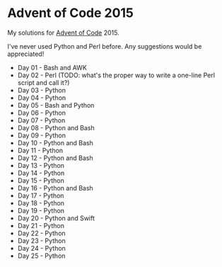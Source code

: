 # Advent of Code 2015

My solutions for [Advent of Code](http://adventofcode.com) 2015.

I've never used Python and Perl before. Any suggestions would be appreciated!
 
* Day 01 - Bash and AWK
* Day 02 - Perl (TODO: what's the proper way to write a one-line Perl script and call it?)
* Day 03 - Python
* Day 04 - Python
* Day 05 - Bash and Python
* Day 06 - Python
* Day 07 - Python
* Day 08 - Python and Bash
* Day 09 - Python
* Day 10 - Python and Bash
* Day 11 - Python
* Day 12 - Python and Bash
* Day 13 - Python
* Day 14 - Python
* Day 15 - Python
* Day 16 - Python and Bash
* Day 17 - Python
* Day 18 - Python
* Day 19 - Python
* Day 20 - Python and Swift
* Day 21 - Python
* Day 22 - Python
* Day 23 - Python
* Day 24 - Python
* Day 25 - Python